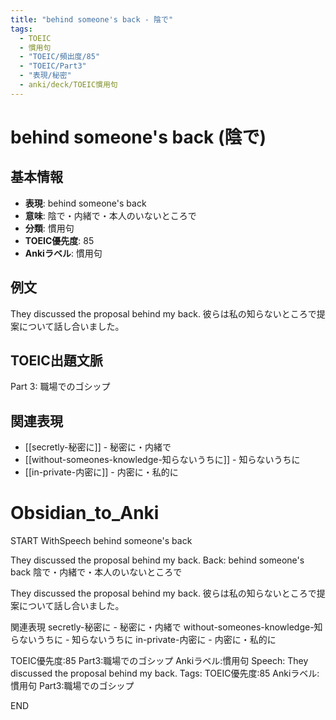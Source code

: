 ```yaml
---
title: "behind someone's back - 陰で"
tags:
  - TOEIC
  - 慣用句
  - "TOEIC/頻出度/85"
  - "TOEIC/Part3"
  - "表現/秘密"
  - anki/deck/TOEIC慣用句
---
```


# behind someone's back (陰で)

## 基本情報
- **表現**: behind someone's back
- **意味**: 陰で・内緒で・本人のいないところで
- **分類**: 慣用句
- **TOEIC優先度**: 85
- **Ankiラベル**: 慣用句

## 例文
They discussed the proposal behind my back.
彼らは私の知らないところで提案について話し合いました。

## TOEIC出題文脈
Part 3: 職場でのゴシップ

## 関連表現
- [[secretly-秘密に]] - 秘密に・内緒で
- [[without-someones-knowledge-知らないうちに]] - 知らないうちに
- [[in-private-内密に]] - 内密に・私的に

# Obsidian_to_Anki
START
WithSpeech
behind someone's back

They discussed the proposal behind my back.
Back: 
behind someone's back
陰で・内緒で・本人のいないところで

They discussed the proposal behind my back.
彼らは私の知らないところで提案について話し合いました。

関連表現
secretly-秘密に - 秘密に・内緒で
without-someones-knowledge-知らないうちに - 知らないうちに
in-private-内密に - 内密に・私的に

TOEIC優先度:85
Part3:職場でのゴシップ
Ankiラベル:慣用句
Speech: They discussed the proposal behind my back.
Tags: TOEIC優先度:85 Ankiラベル:慣用句 Part3:職場でのゴシップ
<!--ID: 1750469465183-->
END 